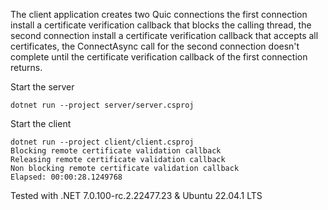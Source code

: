 The client application creates two Quic connections the first connection install a certificate verification
callback that blocks the calling thread, the second connection install a certificate verification callback
that accepts all certificates, the ConnectAsync call for the second connection doesn't complete until the
certificate verification callback of the first connection returns.

Start the server

```
dotnet run --project server/server.csproj
```

Start the client

```
dotnet run --project client/client.csproj
Blocking remote certificate validation callback
Releasing remote certificate validation callback
Non blocking remote certificate validation callback
Elapsed: 00:00:28.1249768
```

Tested with .NET 7.0.100-rc.2.22477.23 & Ubuntu 22.04.1 LTS
